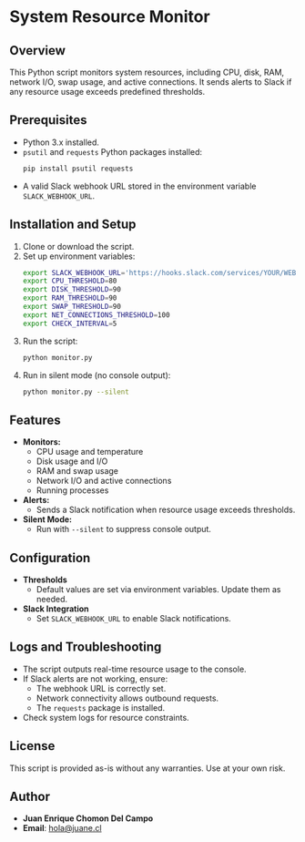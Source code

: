 # System Resource Monitor

## Overview
This Python script monitors system resources, including CPU, disk, RAM, network I/O, swap usage, and active connections. It sends alerts to Slack if any resource usage exceeds predefined thresholds.

## Prerequisites
- Python 3.x installed.
- `psutil` and `requests` Python packages installed:
  ```bash
  pip install psutil requests
  ```
- A valid Slack webhook URL stored in the environment variable `SLACK_WEBHOOK_URL`.

## Installation and Setup
1. Clone or download the script.
2. Set up environment variables:
   ```bash
   export SLACK_WEBHOOK_URL='https://hooks.slack.com/services/YOUR/WEBHOOK/URL'
   export CPU_THRESHOLD=80
   export DISK_THRESHOLD=90
   export RAM_THRESHOLD=90
   export SWAP_THRESHOLD=90
   export NET_CONNECTIONS_THRESHOLD=100
   export CHECK_INTERVAL=5
   ```
3. Run the script:
   ```bash
   python monitor.py
   ```
4. Run in silent mode (no console output):
   ```bash
   python monitor.py --silent
   ```

## Features
- **Monitors:**
  - CPU usage and temperature
  - Disk usage and I/O
  - RAM and swap usage
  - Network I/O and active connections
  - Running processes
- **Alerts:**
  - Sends a Slack notification when resource usage exceeds thresholds.
- **Silent Mode:**
  - Run with `--silent` to suppress console output.

## Configuration
- **Thresholds**
  - Default values are set via environment variables. Update them as needed.
- **Slack Integration**
  - Set `SLACK_WEBHOOK_URL` to enable Slack notifications.

## Logs and Troubleshooting
- The script outputs real-time resource usage to the console.
- If Slack alerts are not working, ensure:
  - The webhook URL is correctly set.
  - Network connectivity allows outbound requests.
  - The `requests` package is installed.
- Check system logs for resource constraints.

## License
This script is provided as-is without any warranties. Use at your own risk.

## Author
- **Juan Enrique Chomon Del Campo**
- **Email**: hola@juane.cl

